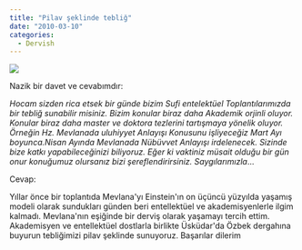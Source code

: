 ```yaml
---
title: "Pilav şeklinde tebliğ"
date: "2010-03-10"
categories: 
  - Dervish
---
```


![](/uploads/image/Album_ozbek_pilav_kazani.jpg)

Nazik bir davet ve cevabımdır:

_Hocam sizden rica etsek bir günde bizim Sufi entelektüel Toplantılarımızda bir tebliğ sunabilir misiniz. Bizim konular biraz daha Akademik orjinli oluyor. Konular biraz daha master ve doktora tezlerini tartışmaya yönelik oluyor. Örneğin Hz. Mevlanada uluhiyyet Anlayışı Konusunu işliyeceğiz Mart Ayı boyunca.Nisan Ayında Mevlanada Nübüvvet Anlayışı irdelenecek. Sizinde bize katkı yapabileceğinizi biliyoruz. Eğer ki vaktiniz müsait olduğu bir gün onur konuğumuz olursanız bizi şereflendirirsiniz. Saygılarımızla_...

Cevap:

Yıllar önce bir toplantıda Mevlana'yı Einstein'ın on üçüncü yüzyılda yaşamış modeli olarak sundukları günden beri entellektüel ve akademisyenlerle ilgim kalmadı. Mevlana'nın eşiğinde bir derviş olarak yaşamayı tercih ettim. Akademisyen ve entellektüel dostlarla birlikte Üsküdar'da Özbek dergahına buyurun tebliğimizi pilav şeklinde sunuyoruz. Başarılar dilerim
